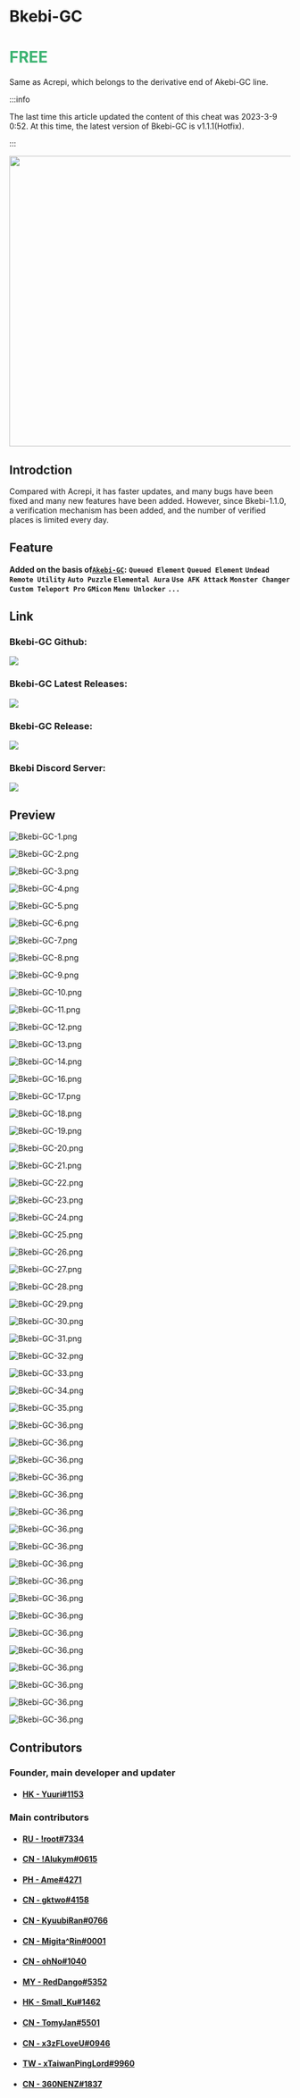# Bkebi-GC

# <font color=MediumSeaGreen>FREE</font>

Same as Acrepi, which belongs to the derivative end of Akebi-GC line.

:::info

The last time this article updated the content of this cheat was 2023-3-9 0:52. At this time, the latest version of Bkebi-GC is v1.1.1(Hotfix).

:::

<div align=center>
    <img src="https://github.com/Bkebi-Group/Bkebi-GC-Release/raw/main/.github/logo.svg" width="520"/>
</div>

## Introdction

Compared with Acrepi, it has faster updates, and many bugs have been fixed and many new features have been added. However, since Bkebi-1.1.0, a verification mechanism has been added, and the number of verified places is limited every day.

## Feature

**Added on the basis of[<font>**`Akebi-GC`**</font>](/en-US/cheat/akebi-gc/#feature):** **`Queued Element`** **`Queued Element`** **`Undead`** **`Remote Utility`** **`Auto Puzzle`** **`Elemental Aura`** **`Use AFK Attack`** **`Monster Changer`** **`Custom Teleport Pro`** **`GMicon`** **`Menu Unlocker`** **`...`**

## Link

### Bkebi-GC Github: 
<a href="https://github.com/Bkebi-Group/Bkebi-GC-Release"><img src="https://img.shields.io/github/stars/Bkebi-Group/Bkebi-GC-Release?style=for-the-badge"></a>

### Bkebi-GC Latest Releases: 
<a href="https://github.com/Bkebi-Group/Bkebi-GC-Release/releases/latest"><img src="https://img.shields.io/github/v/release/Bkebi-Group/Bkebi-GC-Release?style=for-the-badge"></a>

### Bkebi-GC Release: 
<a href="https://github.com/Bkebi-Group/Bkebi-GC-Release/releases"><img src="https://img.shields.io/github/downloads/Bkebi-Group/Bkebi-GC-Release/total.svg?style=for-the-badge"></a>

### Bkebi Discord Server: 
<a href="https://discord.gg/bkebi"><img src="https://img.shields.io/discord/1026295403282436097?label=Discord&logo=discord&style=for-the-badge&color=blueviolet"></a>

## Preview

![Bkebi-GC-1.png](/cheat/bkebi-gc/image/Bkebi-GC-1.png)

![Bkebi-GC-2.png](/cheat/bkebi-gc/image/Bkebi-GC-2.png)

![Bkebi-GC-3.png](/cheat/bkebi-gc/image/Bkebi-GC-3.png)

![Bkebi-GC-4.png](/cheat/bkebi-gc/image/Bkebi-GC-4.png)

![Bkebi-GC-5.png](/cheat/bkebi-gc/image/Bkebi-GC-5.png)

![Bkebi-GC-6.png](/cheat/bkebi-gc/image/Bkebi-GC-6.png)

![Bkebi-GC-7.png](/cheat/bkebi-gc/image/Bkebi-GC-7.png)

![Bkebi-GC-8.png](/cheat/bkebi-gc/image/Bkebi-GC-8.png)

![Bkebi-GC-9.png](/cheat/bkebi-gc/image/Bkebi-GC-9.png)

![Bkebi-GC-10.png](/cheat/bkebi-gc/image/Bkebi-GC-10.png)

![Bkebi-GC-11.png](/cheat/bkebi-gc/image/Bkebi-GC-11.png)

![Bkebi-GC-12.png](/cheat/bkebi-gc/image/Bkebi-GC-12.png)

![Bkebi-GC-13.png](/cheat/bkebi-gc/image/Bkebi-GC-13.png)

![Bkebi-GC-14.png](/cheat/bkebi-gc/image/Bkebi-GC-14.png)

![Bkebi-GC-16.png](/cheat/bkebi-gc/image/Bkebi-GC-16.png)

![Bkebi-GC-17.png](/cheat/bkebi-gc/image/Bkebi-GC-17.png)

![Bkebi-GC-18.png](/cheat/bkebi-gc/image/Bkebi-GC-18.png)

![Bkebi-GC-19.png](/cheat/bkebi-gc/image/Bkebi-GC-19.png)

![Bkebi-GC-20.png](/cheat/bkebi-gc/image/Bkebi-GC-20.png)

![Bkebi-GC-21.png](/cheat/bkebi-gc/image/Bkebi-GC-21.png)

![Bkebi-GC-22.png](/cheat/bkebi-gc/image/Bkebi-GC-22.png)

![Bkebi-GC-23.png](/cheat/bkebi-gc/image/Bkebi-GC-23.png)

![Bkebi-GC-24.png](/cheat/bkebi-gc/image/Bkebi-GC-24.png)

![Bkebi-GC-25.png](/cheat/bkebi-gc/image/Bkebi-GC-25.png)

![Bkebi-GC-26.png](/cheat/bkebi-gc/image/Bkebi-GC-26.png)

![Bkebi-GC-27.png](/cheat/bkebi-gc/image/Bkebi-GC-27.png)

![Bkebi-GC-28.png](/cheat/bkebi-gc/image/Bkebi-GC-28.png)

![Bkebi-GC-29.png](/cheat/bkebi-gc/image/Bkebi-GC-29.png)

![Bkebi-GC-30.png](/cheat/bkebi-gc/image/Bkebi-GC-30.png)

![Bkebi-GC-31.png](/cheat/bkebi-gc/image/Bkebi-GC-31.png)

![Bkebi-GC-32.png](/cheat/bkebi-gc/image/Bkebi-GC-32.png)

![Bkebi-GC-33.png](/cheat/bkebi-gc/image/Bkebi-GC-33.png)

![Bkebi-GC-34.png](/cheat/bkebi-gc/image/Bkebi-GC-34.png)

![Bkebi-GC-35.png](/cheat/bkebi-gc/image/Bkebi-GC-35.png)

![Bkebi-GC-36.png](/cheat/bkebi-gc/image/Bkebi-GC-36.png)

![Bkebi-GC-36.png](/cheat/bkebi-gc/image/Bkebi-GC-37.png)

![Bkebi-GC-36.png](/cheat/bkebi-gc/image/Bkebi-GC-38.png)

![Bkebi-GC-36.png](/cheat/bkebi-gc/image/Bkebi-GC-39.png)

![Bkebi-GC-36.png](/cheat/bkebi-gc/image/Bkebi-GC-40.png)

![Bkebi-GC-36.png](/cheat/bkebi-gc/image/Bkebi-GC-41.png)

![Bkebi-GC-36.png](/cheat/bkebi-gc/image/Bkebi-GC-42.png)

![Bkebi-GC-36.png](/cheat/bkebi-gc/image/Bkebi-GC-43.png)

![Bkebi-GC-36.png](/cheat/bkebi-gc/image/Bkebi-GC-44.png)

![Bkebi-GC-36.png](/cheat/bkebi-gc/image/Bkebi-GC-45.png)

![Bkebi-GC-36.png](/cheat/bkebi-gc/image/Bkebi-GC-46.png)

![Bkebi-GC-36.png](/cheat/bkebi-gc/image/Bkebi-GC-47.png)

![Bkebi-GC-36.png](/cheat/bkebi-gc/image/Bkebi-GC-48.png)

![Bkebi-GC-36.png](/cheat/bkebi-gc/image/Bkebi-GC-49.png)

![Bkebi-GC-36.png](/cheat/bkebi-gc/image/Bkebi-GC-50.png)

![Bkebi-GC-36.png](/cheat/bkebi-gc/image/Bkebi-GC-51.png)

![Bkebi-GC-36.png](/cheat/bkebi-gc/image/Bkebi-GC-52.png)

![Bkebi-GC-36.png](/cheat/bkebi-gc/image/Bkebi-GC-53.png)

## Contributors

### Founder, main developer and updater
- #### [HK - Yuuri#1153](https://github.com/GodLeaveMe)

### Main contributors
- #### [RU - !root#7334](#)
- #### [CN - !Alukym#0615](https://github.com/Alukym)
- #### [PH - Ame#4271](#)
- #### [CN - gktwo#4158](https://github.com/Gktwo)
- #### [CN - KyuubiRan#0766](https://github.com/KyuubiRan)
- #### [CN - Migita^Rin#0001](https://github.com/NctimeAza)
- #### [CN - ohNo#1040](#)
- #### [MY - RedDango#5352](#)
- #### [HK - Small_Ku#1462](https://github.com/Small-Ku)
- #### [CN - TomyJan#5501](https://github.com/TomyJan)
- #### [CN - x3zFLoveU#0946](https://github.com/GashByte)
- #### [TW - xTaiwanPingLord#9960](https://github.com/xTaiwanPingLord)
- #### [CN - 360NENZ#1837](https://github.com/360NENZ)